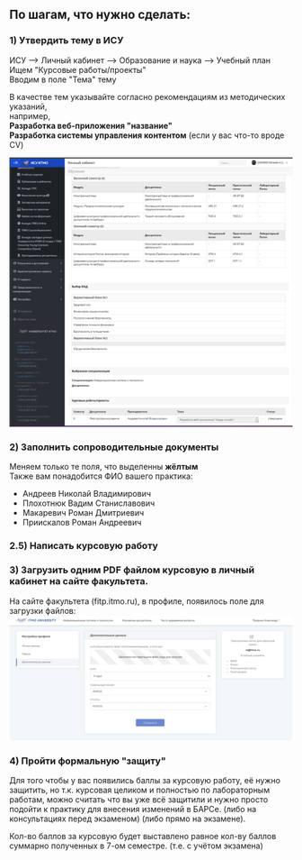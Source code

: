 ## По шагам, что нужно сделать:

### 1) Утвердить тему в ИСУ

ИСУ —> Личный кабинет —> Образование и наука —> Учебный план  
Ищем "Курсовые работы/проекты"  
Вводим в поле "Тема" тему  

В качестве тем указывайте согласно рекомендациям из методических указаний,  
например,  
**Разработка веб-приложения "название"**  
**Разработка системы управления контентом** (если у вас что-то вроде CV)  

![](media/step1.png)

### 2) Заполнить сопроводительные документы

Меняем только те поля, что выделенны **жёлтым**  
Также вам понадобится ФИО вашего практика:
 - Андреев Николай Владимирович
 - Плохотнюк Вадим Станиславович
 - Макаревич Роман Дмитриевич
 - Приискалов Роман Андреевич

### 2.5) Написать курсовую работу

### 3) Загрузить одним PDF файлом курсовую в личный кабинет на сайте факультета.

На сайте факультета (fitp.itmo.ru), в профиле, появилось поле для загрузки файлов:  
![](media/step3.png)

### 4) Пройти формальную "защиту"

Для того чтобы у вас появились баллы за курсовую работу, её нужно защитить, но т.к. курсовая целиком и полностью по лабораторным работам, можно считать что вы уже всё защитили и нужно просто подойти к практику для внесения изменений в БАРСе. (либо на консультациях перед экзаменом) (либо прямо на экзамене).

Кол-во баллов за курсовую будет выставлено равное кол-ву баллов суммарно полученных в 7-ом семестре. (т.е. с учётом экзамена)
